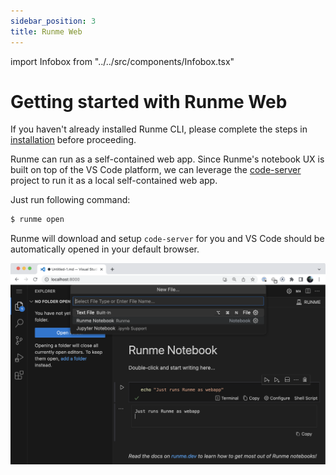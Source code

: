 ```yaml
---
sidebar_position: 3
title: Runme Web
---
```


import Infobox from "../../src/components/Infobox.tsx"

# Getting started with Runme Web

<Infobox type="sidenote" title="Install Runme">

If you haven't already installed Runme CLI, please complete the steps in [installation](/install) before proceeding.

</Infobox>

Runme can run as a self-contained web app. Since Runme's notebook UX is built on top of the VS Code platform, we can leverage the [code-server](https://github.com/coder/code-server) project to run it as a local self-contained web app.

Just run following command:

```sh
$ runme open
```

Runme will download and setup `code-server` for you and VS Code should be automatically opened in your default browser.

![Runme for Web](../../static/img/runme-for-web.png)
